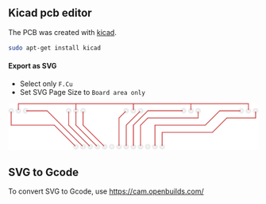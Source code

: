 ## Kicad pcb editor

The PCB was created with [kicad](https://www.kicad.org/). 

```sh
sudo apt-get install kicad
```

#### Export as SVG

- Select only `F.Cu`
- Set SVG Page Size to `Board area only`

![alt text](encoder2-F_Cu.svg)

## SVG to Gcode

To convert SVG to Gcode, use https://cam.openbuilds.com/


